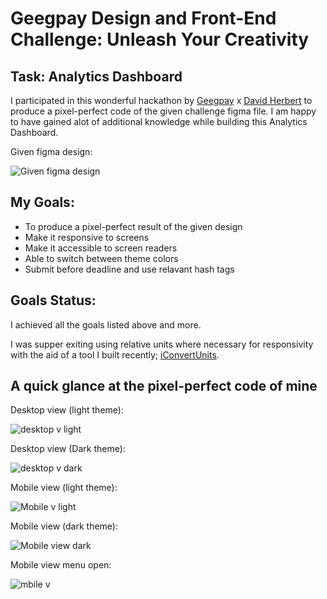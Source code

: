 # Geegpay Design and Front-End Challenge: Unleash Your Creativity

## Task: Analytics Dashboard

I participated in this wonderful hackathon by [Geegpay](https://twitter.com/geegpay_hq) x [David Herbert](https://twitter.com/DaveyHert) to produce a pixel-perfect code of the given challenge figma file. I am happy to have gained alot of additional knowledge while building this Analytics Dashboard.

Given figma design:

![Given figma design](images/DashboardFigma.png)

## My Goals:

* To produce a pixel-perfect result of the given design
* Make it responsive to screens
* Make it accessible to screen readers
* Able to switch between theme colors
* Submit before deadline and use relavant hash tags

## Goals Status:

I achieved all the goals listed above and more.

I was supper exiting using relative units where necessary for responsivity with the aid of a tool I built recently; [iConvertUnits](https://iconvertunits.vercel.app/).

## A quick glance at the pixel-perfect code of mine

Desktop view (light theme):

![desktop v light](images/whiteBgCode.png)

Desktop view (Dark theme):

![desktop v dark](/images/darkThemCode.png)

Mobile view (light theme):

![Mobile v light](/images/whiteTmCode.png)

Mobile view (dark theme):

![Mobile view dark](/images/darkTMobile.png)

Mobile view menu open:

![mbile v](/images/DarkTmclose.png)
